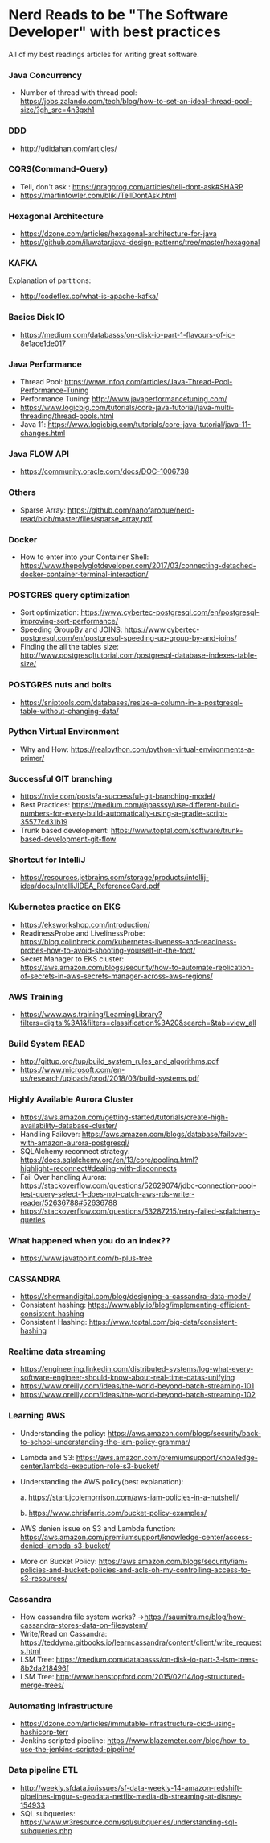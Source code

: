 # Nerd Reads to be "The Software Developer" with best practices
All of my best readings articles for writing great software.
### Java Concurrency
* Number of thread with thread pool: https://jobs.zalando.com/tech/blog/how-to-set-an-ideal-thread-pool-size/?gh_src=4n3gxh1
### DDD
* http://udidahan.com/articles/

### CQRS(Command-Query)
* Tell, don't ask : https://pragprog.com/articles/tell-dont-ask#SHARP
* https://martinfowler.com/bliki/TellDontAsk.html

### Hexagonal Architecture
* https://dzone.com/articles/hexagonal-architecture-for-java
* https://github.com/iluwatar/java-design-patterns/tree/master/hexagonal

### KAFKA
Explanation of partitions:
* http://codeflex.co/what-is-apache-kafka/

### Basics Disk IO
* https://medium.com/databasss/on-disk-io-part-1-flavours-of-io-8e1ace1de017

### Java Performance
* Thread Pool: https://www.infoq.com/articles/Java-Thread-Pool-Performance-Tuning
* Performance Tuning: http://www.javaperformancetuning.com/
* https://www.logicbig.com/tutorials/core-java-tutorial/java-multi-threading/thread-pools.html
* Java 11: https://www.logicbig.com/tutorials/core-java-tutorial/java-11-changes.html

### Java FLOW API
* https://community.oracle.com/docs/DOC-1006738

### Others
* Sparse Array: https://github.com/nanofaroque/nerd-read/blob/master/files/sparse_array.pdf

### Docker
* How to enter into your Container Shell: https://www.thepolyglotdeveloper.com/2017/03/connecting-detached-docker-container-terminal-interaction/

### POSTGRES query optimization
* Sort optimization: https://www.cybertec-postgresql.com/en/postgresql-improving-sort-performance/
* Speeding GroupBy and JOINS: https://www.cybertec-postgresql.com/en/postgresql-speeding-up-group-by-and-joins/
* Finding the all the tables size: http://www.postgresqltutorial.com/postgresql-database-indexes-table-size/

### POSTGRES nuts and bolts
* https://sniptools.com/databases/resize-a-column-in-a-postgresql-table-without-changing-data/

### Python Virtual Environment
* Why and How: https://realpython.com/python-virtual-environments-a-primer/

### Successful GIT branching
* https://nvie.com/posts/a-successful-git-branching-model/
* Best Practices: https://medium.com/@passsy/use-different-build-numbers-for-every-build-automatically-using-a-gradle-script-35577cd31b19
* Trunk based development: https://www.toptal.com/software/trunk-based-development-git-flow

### Shortcut for IntelliJ
* https://resources.jetbrains.com/storage/products/intellij-idea/docs/IntelliJIDEA_ReferenceCard.pdf

### Kubernetes practice on EKS
* https://eksworkshop.com/introduction/
* ReadinessProbe and LivelinessProbe: https://blog.colinbreck.com/kubernetes-liveness-and-readiness-probes-how-to-avoid-shooting-yourself-in-the-foot/
* Secret Manager to EKS cluster: https://aws.amazon.com/blogs/security/how-to-automate-replication-of-secrets-in-aws-secrets-manager-across-aws-regions/

### AWS Training 
* https://www.aws.training/LearningLibrary?filters=digital%3A1&filters=classification%3A20&search=&tab=view_all

### Build System READ
* http://gittup.org/tup/build_system_rules_and_algorithms.pdf
* https://www.microsoft.com/en-us/research/uploads/prod/2018/03/build-systems.pdf

### Highly Available Aurora Cluster
* https://aws.amazon.com/getting-started/tutorials/create-high-availability-database-cluster/
* Handling Failover: https://aws.amazon.com/blogs/database/failover-with-amazon-aurora-postgresql/
* SQLAlchemy reconnect strategy: https://docs.sqlalchemy.org/en/13/core/pooling.html?highlight=reconnect#dealing-with-disconnects
* Fail Over handling Aurora: https://stackoverflow.com/questions/52629074/jdbc-connection-pool-test-query-select-1-does-not-catch-aws-rds-writer-reader/52636788#52636788
* https://stackoverflow.com/questions/53287215/retry-failed-sqlalchemy-queries

### What happened when you do an index??
* https://www.javatpoint.com/b-plus-tree

### CASSANDRA 
* https://shermandigital.com/blog/designing-a-cassandra-data-model/
* Consistent hashing: https://www.ably.io/blog/implementing-efficient-consistent-hashing
* Consistent Hashing: https://www.toptal.com/big-data/consistent-hashing

### Realtime data streaming
* https://engineering.linkedin.com/distributed-systems/log-what-every-software-engineer-should-know-about-real-time-datas-unifying
* https://www.oreilly.com/ideas/the-world-beyond-batch-streaming-101
* https://www.oreilly.com/ideas/the-world-beyond-batch-streaming-102

### Learning AWS
* Understanding the policy: https://aws.amazon.com/blogs/security/back-to-school-understanding-the-iam-policy-grammar/
* Lambda and S3: https://aws.amazon.com/premiumsupport/knowledge-center/lambda-execution-role-s3-bucket/
* Understanding the AWS policy(best explanation):
  
  a. https://start.jcolemorrison.com/aws-iam-policies-in-a-nutshell/
  
  b. https://www.chrisfarris.com/bucket-policy-examples/
* AWS denien issue on S3 and Lambda function: https://aws.amazon.com/premiumsupport/knowledge-center/access-denied-lambda-s3-bucket/
* More on Bucket Policy: https://aws.amazon.com/blogs/security/iam-policies-and-bucket-policies-and-acls-oh-my-controlling-access-to-s3-resources/

### Cassandra
* How cassandra file system works? ->https://saumitra.me/blog/how-cassandra-stores-data-on-filesystem/
* Write/Read on Cassandra: https://teddyma.gitbooks.io/learncassandra/content/client/write_requests.html
* LSM Tree: https://medium.com/databasss/on-disk-io-part-3-lsm-trees-8b2da218496f
* LSM Tree: http://www.benstopford.com/2015/02/14/log-structured-merge-trees/

### Automating Infrastructure 
* https://dzone.com/articles/immutable-infrastructure-cicd-using-hashicorp-terr
* Jenkins scripted pipeline: https://www.blazemeter.com/blog/how-to-use-the-jenkins-scripted-pipeline/

### Data pipeline ETL
* http://weekly.sfdata.io/issues/sf-data-weekly-14-amazon-redshift-pipelines-imgur-s-geodata-netflix-media-db-streaming-at-disney-154933
* SQL subqueries: https://www.w3resource.com/sql/subqueries/understanding-sql-subqueries.php

